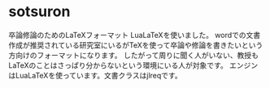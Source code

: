 # sotsuron
卒論修論のためのLaTeXフォーマット
LuaLaTeXを使いました。
wordでの文書作成が推奨されている研究室にいるがTeXを使って卒論や修論を書きたいという方向けのフォーマットになります。
したがって周りに聞く人がいない、教授もLaTeXのことはさっぱり分からないという環境にいる人が対象です。
エンジンはLuaLaTeXを使っています。文書クラスはjlreqです。

